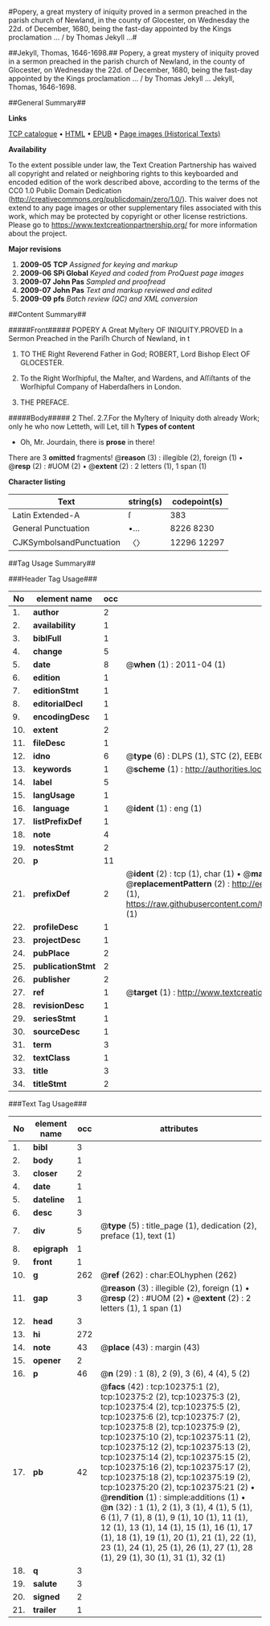 #Popery, a great mystery of iniquity proved in a sermon preached in the parish church of Newland, in the county of Glocester, on Wednesday the 22d. of December, 1680, being the fast-day appointed by the Kings proclamation ... / by Thomas Jekyll ...#

##Jekyll, Thomas, 1646-1698.##
Popery, a great mystery of iniquity proved in a sermon preached in the parish church of Newland, in the county of Glocester, on Wednesday the 22d. of December, 1680, being the fast-day appointed by the Kings proclamation ... / by Thomas Jekyll ...
Jekyll, Thomas, 1646-1698.

##General Summary##

**Links**

[TCP catalogue](http://www.ota.ox.ac.uk/tcp/)  • 
[HTML](http://tei.it.ox.ac.uk/tcp/Texts-HTML/free/A46/A46726.html)  • 
[EPUB](http://tei.it.ox.ac.uk/tcp/Texts-EPUB/free/A46/A46726.epub) • 
[Page images (Historical Texts)](https://historicaltexts.jisc.ac.uk/eebo-14449993e)

**Availability**

To the extent possible under law, the Text Creation Partnership has waived all copyright and related or neighboring rights to this keyboarded and encoded edition of the work described above, according to the terms of the CC0 1.0 Public Domain Dedication (http://creativecommons.org/publicdomain/zero/1.0/). This waiver does not extend to any page images or other supplementary files associated with this work, which may be protected by copyright or other license restrictions. Please go to https://www.textcreationpartnership.org/ for more information about the project.

**Major revisions**

1. __2009-05__ __TCP__ *Assigned for keying and markup*
1. __2009-06__ __SPi Global__ *Keyed and coded from ProQuest page images*
1. __2009-07__ __John Pas__ *Sampled and proofread*
1. __2009-07__ __John Pas__ *Text and markup reviewed and edited*
1. __2009-09__ __pfs__ *Batch review (QC) and XML conversion*

##Content Summary##

#####Front#####
POPERY A Great Myſtery OF INIQUITY.PROVED In a Sermon Preached in the Pariſh Church of Newland, in t
1. TO THE Right Reverend Father in God; ROBERT, Lord Bishop Elect OF GLOCESTER.

1. To the Right Worſhipful, the Maſter, and Wardens, and Aſſiſtants of the Worſhipful Company of Haberdaſhers in London.

1. THE PREFACE.

#####Body#####
2 Theſ. 2.7.For the Myſtery of Iniquity doth already Work; only he who now Letteth, will Let, till h
**Types of content**

  * Oh, Mr. Jourdain, there is **prose** in there!

There are 3 **omitted** fragments! 
 @__reason__ (3) : illegible (2), foreign (1)  •  @__resp__ (2) : #UOM (2)  •  @__extent__ (2) : 2 letters (1), 1 span (1)

**Character listing**


|Text|string(s)|codepoint(s)|
|---|---|---|
|Latin Extended-A|ſ|383|
|General Punctuation|•…|8226 8230|
|CJKSymbolsandPunctuation|〈〉|12296 12297|

##Tag Usage Summary##

###Header Tag Usage###

|No|element name|occ|attributes|
|---|---|---|---|
|1.|__author__|2||
|2.|__availability__|1||
|3.|__biblFull__|1||
|4.|__change__|5||
|5.|__date__|8| @__when__ (1) : 2011-04 (1)|
|6.|__edition__|1||
|7.|__editionStmt__|1||
|8.|__editorialDecl__|1||
|9.|__encodingDesc__|1||
|10.|__extent__|2||
|11.|__fileDesc__|1||
|12.|__idno__|6| @__type__ (6) : DLPS (1), STC (2), EEBO-CITATION (1), OCLC (1), VID (1)|
|13.|__keywords__|1| @__scheme__ (1) : http://authorities.loc.gov/ (1)|
|14.|__label__|5||
|15.|__langUsage__|1||
|16.|__language__|1| @__ident__ (1) : eng (1)|
|17.|__listPrefixDef__|1||
|18.|__note__|4||
|19.|__notesStmt__|2||
|20.|__p__|11||
|21.|__prefixDef__|2| @__ident__ (2) : tcp (1), char (1)  •  @__matchPattern__ (2) : ([0-9\-]+):([0-9IVX]+) (1), (.+) (1)  •  @__replacementPattern__ (2) : http://eebo.chadwyck.com/downloadtiff?vid=$1&page=$2 (1), https://raw.githubusercontent.com/textcreationpartnership/Texts/master/tcpchars.xml#$1 (1)|
|22.|__profileDesc__|1||
|23.|__projectDesc__|1||
|24.|__pubPlace__|2||
|25.|__publicationStmt__|2||
|26.|__publisher__|2||
|27.|__ref__|1| @__target__ (1) : http://www.textcreationpartnership.org/docs/. (1)|
|28.|__revisionDesc__|1||
|29.|__seriesStmt__|1||
|30.|__sourceDesc__|1||
|31.|__term__|3||
|32.|__textClass__|1||
|33.|__title__|3||
|34.|__titleStmt__|2||


###Text Tag Usage###

|No|element name|occ|attributes|
|---|---|---|---|
|1.|__bibl__|3||
|2.|__body__|1||
|3.|__closer__|2||
|4.|__date__|1||
|5.|__dateline__|1||
|6.|__desc__|3||
|7.|__div__|5| @__type__ (5) : title_page (1), dedication (2), preface (1), text (1)|
|8.|__epigraph__|1||
|9.|__front__|1||
|10.|__g__|262| @__ref__ (262) : char:EOLhyphen (262)|
|11.|__gap__|3| @__reason__ (3) : illegible (2), foreign (1)  •  @__resp__ (2) : #UOM (2)  •  @__extent__ (2) : 2 letters (1), 1 span (1)|
|12.|__head__|3||
|13.|__hi__|272||
|14.|__note__|43| @__place__ (43) : margin (43)|
|15.|__opener__|2||
|16.|__p__|46| @__n__ (29) : 1 (8), 2 (9), 3 (6), 4 (4), 5 (2)|
|17.|__pb__|42| @__facs__ (42) : tcp:102375:1 (2), tcp:102375:2 (2), tcp:102375:3 (2), tcp:102375:4 (2), tcp:102375:5 (2), tcp:102375:6 (2), tcp:102375:7 (2), tcp:102375:8 (2), tcp:102375:9 (2), tcp:102375:10 (2), tcp:102375:11 (2), tcp:102375:12 (2), tcp:102375:13 (2), tcp:102375:14 (2), tcp:102375:15 (2), tcp:102375:16 (2), tcp:102375:17 (2), tcp:102375:18 (2), tcp:102375:19 (2), tcp:102375:20 (2), tcp:102375:21 (2)  •  @__rendition__ (1) : simple:additions (1)  •  @__n__ (32) : 1 (1), 2 (1), 3 (1), 4 (1), 5 (1), 6 (1), 7 (1), 8 (1), 9 (1), 10 (1), 11 (1), 12 (1), 13 (1), 14 (1), 15 (1), 16 (1), 17 (1), 18 (1), 19 (1), 20 (1), 21 (1), 22 (1), 23 (1), 24 (1), 25 (1), 26 (1), 27 (1), 28 (1), 29 (1), 30 (1), 31 (1), 32 (1)|
|18.|__q__|3||
|19.|__salute__|3||
|20.|__signed__|2||
|21.|__trailer__|1||
